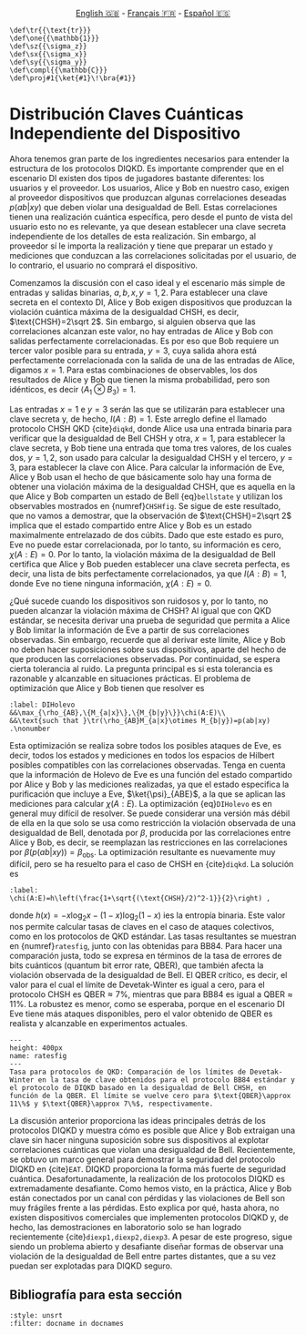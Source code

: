 <p style="text-align: center;">
    <a id="linken" href="../../../../en/content/index.html">English &#x1F1EC;&#x1F1E7;</a> - 
    <a id="linkfr" href="../../../../fr/content/index.html">Français &#x1F1EB;&#x1F1F7;</a> - 
    <a id="linkes" href="../../../../es/content/index.html">Español &#x1F1EA;&#x1F1F8;</a>
</p>
<script>
    currentPage = window.location.href;
    beforeLang = currentPage.slice(0, currentPage.indexOf("content") - 3);
    afterLang = currentPage.slice(currentPage.indexOf("content"));
    document.getElementById("linken").href = beforeLang + "en/" + afterLang;
    document.getElementById("linkfr").href = beforeLang + "fr/" + afterLang;
    document.getElementById("linkes").href = beforeLang + "es/" + afterLang;
</script>



```{math}
\def\tr{{\text{tr}}}
\def\one{{\mathbb{1}}}
\def\sz{{\sigma_z}}
\def\sx{{\sigma_x}}
\def\sy{{\sigma_y}}
\def\compl{{\mathbb{C}}}
\def\proj#1{\ket{#1}\!\bra{#1}}
```

# Distribución Claves Cuánticas Independiente del Dispositivo

Ahora tenemos gran parte de los ingredientes necesarios para entender la estructura de los protocolos DIQKD. Es importante comprender que en el escenario DI existen dos tipos de jugadores bastante diferentes: los usuarios y el proveedor. Los usuarios, Alice y Bob en nuestro caso, exigen al proveedor dispositivos que produzcan algunas correlaciones deseadas $p(ab|xy)$ que deben violar una desigualdad de Bell. Estas correlaciones tienen una realización cuántica específica, pero desde el punto de vista del usuario esto no es relevante, ya que desean establecer una clave secreta independiente de los detalles de esta realización. Sin embargo, al proveedor sí le importa la realización y tiene que preparar un estado y mediciones que conduzcan a las correlaciones solicitadas por el usuario, de lo contrario, el usuario no comprará el dispositivo.

Comenzamos la discusión con el caso ideal y el escenario más simple de entradas y salidas binarias, $a,b,x,y=1,2$. Para establecer una clave secreta en el contexto DI, Alice y Bob exigen dispositivos que produzcan la violación cuántica máxima de la desigualdad CHSH, es decir, $\text{CHSH}=2\sqrt 2$. Sin embargo, si alguien observa que las correlaciones alcanzan este valor, no hay entradas de Alice y Bob con salidas perfectamente correlacionadas. Es por eso que Bob requiere un tercer valor posible para su entrada, $y=3$, cuya salida ahora está perfectamente correlacionada con la salida de una de las entradas de Alice, digamos $x=1$. Para estas combinaciones de observables, los dos resultados de Alice y Bob que tienen la misma probabilidad, pero son idénticos, es decir $\langle A_1\otimes B_3\rangle=1$. 


Las entradas $x=1$ e $y=3$ serán las que se utilizarán para establecer una clave secreta y, de hecho, $I(A:B)=1$. Este arreglo define el llamado protocolo CHSH QKD {cite}`diqkd`, donde Alice usa una entrada binaria para verificar que la desigualdad de Bell CHSH y otra, $x=1$, para establecer la clave secreta, y Bob tiene una entrada que toma tres valores, de los cuales dos, $y=1,2$, son usado para calcular la desigualdad CHSH y el tercero, $y=3$, para establecer la clave con Alice. Para calcular la información de Eve, Alice y Bob usan el hecho de que básicamente solo hay una forma de obtener una violación máxima de la desigualdad CHSH, que es aquella en la que Alice y Bob comparten un estado de Bell {eq}`bellstate` y utilizan los observables mostrados en {numref}`CHSHfig`.  Se sigue de este resultado, que no vamos a demostrar, que la observación de $\text{CHSH}=2\sqrt 2$ implica que el estado compartido entre Alice y Bob es un estado maximalmente entrelazado de dos cúbits. Dado que este estado es puro, Eve no puede estar correlacionada, por lo tanto, su información es cero, $\chi(A:E)=0$. Por lo tanto, la violación máxima de la desigualdad de Bell certifica que Alice y Bob pueden establecer una clave secreta perfecta, es decir, una lista de bits perfectamente correlacionados, ya que $I(A:B)=1$, donde Eve no tiene ninguna información, $\chi(A:E)=0$.

¿Qué sucede cuando los dispositivos son ruidosos y, por lo tanto, no pueden alcanzar la violación máxima de CHSH? Al igual que con QKD estándar, se necesita derivar una prueba de seguridad que permita a Alice y Bob limitar la información de Eve a partir de sus correlaciones observadas. Sin embargo, recuerde que al derivar este límite, Alice y Bob no deben hacer suposiciones sobre sus dispositivos, aparte del hecho de que producen las correlaciones observadas. Por continuidad, se espera cierta tolerancia al ruido. La pregunta principal es si esta tolerancia es razonable y alcanzable en situaciones prácticas. El problema de optimización que Alice y Bob tienen que resolver es

```{math}
:label: DIHolevo
&&\max_{\rho_{AB},\{M_{a|x}\},\{M_{b|y}\}}\chi(A:E)\\
&&\text{such that }\tr(\rho_{AB}M_{a|x}\otimes M_{b|y})=p(ab|xy) .\nonumber
```

Esta optimización se realiza sobre todos los posibles ataques de Eve, es decir, todos los estados y mediciones en todos los espacios de Hilbert posibles compatibles con las correlaciones observadas. Tenga en cuenta que la información de Holevo de Eve es una función del estado compartido por Alice y Bob y las mediciones realizadas, ya que el estado especifica la purificación que incluye a Eve, $\ket{\psi}_{ABE}$, a la que se aplican las mediciones para calcular $\chi(A:E)$. La optimización {eq}`DIHolevo` es en general muy difícil de resolver. Se puede considerar una versión más débil de ella en la que solo se usa como restricción la violación observada de una desigualdad de Bell, denotada por $\beta$, producida por las correlaciones entre Alice y Bob, es decir, se reemplazan las restricciones en las correlaciones por $\beta(p(ab|xy))=\beta_{\text{obs}}$. La optimización resultante es nuevamente muy difícil, pero se ha resuelto para el caso de CHSH en {cite}`diqkd`. La solución es

```{math}
:label:
\chi(A:E)=h\left(\frac{1+\sqrt{(\text{CHSH}/2)^2-1}}{2}\right) ,
```

donde $h(x)=-x\log_2x-(1-x)\log_2(1-x)$ ies la entropía binaria. Este valor nos permite calcular tasas de claves en el caso de ataques colectivos, como en los protocolos de QKD estándar. Las tasas resultantes se muestran en {numref}`ratesfig`, junto con las obtenidas para BB84. Para hacer una comparación justa, todo se expresa en términos de la tasa de errores de bits cuánticos (quantum bit error rate, QBER), que también afecta la violación observada de la desigualdad de Bell. El QBER crítico, es decir, el valor para el cual el límite de Devetak-Winter es igual a cero, para el protocolo CHSH es $\text{QBER}\approx 7\%$, mientras que para BB84 es igual a $\text{QBER}\approx 11\%$. La robustez es menor, como se esperaba, porque en el escenario DI Eve tiene más ataques disponibles, pero el valor obtenido de QBER es realista y alcanzable en experimentos actuales.

```{figure} ./Key_Rates.png
---
height: 400px
name: ratesfig
---
Tasa para protocolos de QKD: Comparación de los límites de Devetak-Winter en la tasa de clave obtenidos para el protocolo BB84 estándar y el protocolo de DIQKD basado en la desigualdad de Bell CHSH, en función de la QBER. El límite se vuelve cero para $\text{QBER}\approx 11\%$ y $\text{QBER}\approx 7\%$, respectivamente.
```

La discusión anterior proporciona las ideas principales detrás de los protocolos DIQKD y muestra cómo es posible que Alice y Bob extraigan una clave sin hacer ninguna suposición sobre sus dispositivos al explotar correlaciones cuánticas que violan una desigualdad de Bell. Recientemente, se obtuvo un marco general para demostrar la seguridad del protocolo DIQKD en {cite}`EAT`. DIQKD proporciona la forma más fuerte de seguridad cuántica. Desafortunadamente, la realización de los protocolos DIQKD es extremadamente desafiante. Como hemos visto, en la práctica, Alice y Bob están conectados por un canal con pérdidas y las violaciones de Bell son muy frágiles frente a las pérdidas. Esto explica por qué, hasta ahora, no existen dispositivos comerciales que implementen protocolos DIQKD y, de hecho, las demostraciones en laboratorio solo se han logrado recientemente {cite}`diexp1,diexp2,diexp3`. A pesar de este progreso, sigue siendo un problema abierto y desafiante diseñar formas de observar una violación de la desigualdad de Bell entre partes distantes, que a su vez puedan ser explotadas para DIQKD seguro. 

## Bibliografía para esta sección
```{bibliography}
:style: unsrt
:filter: docname in docnames
```



